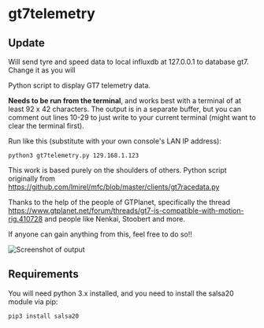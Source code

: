 # gt7telemetry

## Update
Will send tyre and speed data to local influxdb at 127.0.0.1 to database gt7.
Change it as you will


Python script to display GT7 telemetry data.

**Needs to be run from the terminal**, and works best with a terminal of at least 92 x 42 characters. The output is in a separate buffer, but you can comment out lines 10-29 to just write to your current terminal (might want to clear the terminal first).

Run like this (substitute with your own console's LAN IP address):

    python3 gt7telemetry.py 129.168.1.123

This work is based purely on the shoulders of others. Python script originally from https://github.com/lmirel/mfc/blob/master/clients/gt7racedata.py

Thanks to the help of the people of GTPlanet, specifically the thread https://www.gtplanet.net/forum/threads/gt7-is-compatible-with-motion-rig.410728 and people like Nenkai, Stoobert and more.

If anyone can gain anything from this, feel free to do so!!

![Screenshot of output](https://user-images.githubusercontent.com/3602224/182450262-56992d54-409d-4fb7-bfec-35b04dc7f6aa.png)

## Requirements
You will need python 3.x installed, and you need to install the salsa20 module via pip:

    pip3 install salsa20

